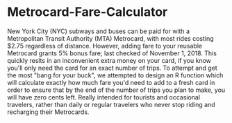 # Metrocard-Fare-Calculator
New York City (NYC) subways and buses can be paid for with a Metropolitan Transit Authority (MTA) Metrocard, with most rides costing $2.75 regardless of distance. However, adding fare to your reusable Metrocard grants 5% bonus fare; last checked of November 1, 2018. This quickly reslts in an inconvenient extra money on your card, if you know you'll only need the card for an exact number of trips. To attempt and get the most "bang for your buck", we attempted to design an R function which will calculate exactly how much fare you'd need to add to a fresh card in order to ensure that by the end of the number of trips you plan to make, you will have zero cents left. Really intended for tourists and occasional travelers, rather than daily or regular travelers who never stop riding and recharging their Metrocards.
